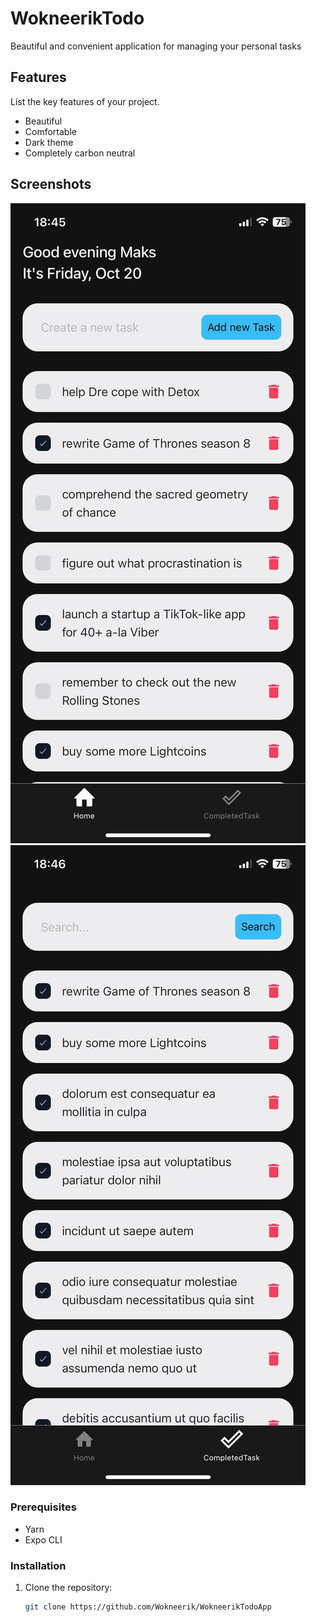 # WokneerikTodo

Beautiful and convenient application for managing your personal tasks

## Features

List the key features of your project.

- Beautiful
- Comfortable
- Dark theme
- Completely carbon neutral

## Screenshots

![Screenshot 1](HomeScreen.jpg)
![Screenshot 2](CompletedScreen.jpg)

### Prerequisites

- Yarn
- Expo CLI

### Installation

1. Clone the repository:

   ```bash
   git clone https://github.com/Wokneerik/WokneerikTodoApp
   ```
